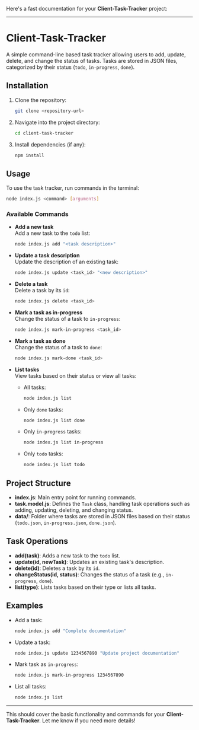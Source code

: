 Here's a fast documentation for your **Client-Task-Tracker** project:

---

# Client-Task-Tracker

A simple command-line based task tracker allowing users to add, update, delete, and change the status of tasks. Tasks are stored in JSON files, categorized by their status (`todo`, `in-progress`, `done`).

## Installation

1. Clone the repository:
   ```bash
   git clone <repository-url>
   ```

2. Navigate into the project directory:
   ```bash
   cd client-task-tracker
   ```

3. Install dependencies (if any):
   ```bash
   npm install
   ```

## Usage

To use the task tracker, run commands in the terminal:

```bash
node index.js <command> [arguments]
```

### Available Commands

- **Add a new task**  
  Add a new task to the `todo` list:
  ```bash
  node index.js add "<task description>"
  ```

- **Update a task description**  
  Update the description of an existing task:
  ```bash
  node index.js update <task_id> "<new description>"
  ```

- **Delete a task**  
  Delete a task by its `id`:
  ```bash
  node index.js delete <task_id>
  ```

- **Mark a task as in-progress**  
  Change the status of a task to `in-progress`:
  ```bash
  node index.js mark-in-progress <task_id>
  ```

- **Mark a task as done**  
  Change the status of a task to `done`:
  ```bash
  node index.js mark-done <task_id>
  ```

- **List tasks**  
  View tasks based on their status or view all tasks:
  - All tasks:
    ```bash
    node index.js list
    ```
  - Only `done` tasks:
    ```bash
    node index.js list done
    ```
  - Only `in-progress` tasks:
    ```bash
    node index.js list in-progress
    ```
  - Only `todo` tasks:
    ```bash
    node index.js list todo
    ```

## Project Structure

- **index.js**: Main entry point for running commands.
- **task.model.js**: Defines the `Task` class, handling task operations such as adding, updating, deleting, and changing status.
- **data/**: Folder where tasks are stored in JSON files based on their status (`todo.json`, `in-progress.json`, `done.json`).

## Task Operations

- **add(task)**: Adds a new task to the `todo` list.
- **update(id, newTask)**: Updates an existing task's description.
- **delete(id)**: Deletes a task by its `id`.
- **changeStatus(id, status)**: Changes the status of a task (e.g., `in-progress`, `done`).
- **list(type)**: Lists tasks based on their type or lists all tasks.

## Examples

- Add a task:
  ```bash
  node index.js add "Complete documentation"
  ```

- Update a task:
  ```bash
  node index.js update 1234567890 "Update project documentation"
  ```

- Mark task as `in-progress`:
  ```bash
  node index.js mark-in-progress 1234567890
  ```

- List all tasks:
  ```bash
  node index.js list
  ```

---

This should cover the basic functionality and commands for your **Client-Task-Tracker**. Let me know if you need more details!